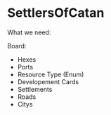 # SettlersOfCatan

What we need:

Board:
* Hexes
* Ports
* Resource Type (Enum)
* Developement Cards
* Settlements
* Roads
* Citys
